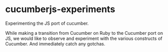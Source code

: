 cucumberjs-experiments
======================

Experimenting the JS port of cucumber.


While making a transition from Cucumber on Ruby to the Cucumber port on JS, we would like to observe and experiment with the various constructs of Cucumber. And immediately catch any gotchas.
